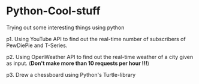 # Python-Cool-stuff
Trying out some interesting things using python

p1. Using YouTube API to find out the real-time number of subscribers of PewDiePie and T-Series.



p2. Using OpenWeather API to find out the real-time weather of a city given as input.
    (**Don't make more than 10 requests per hour !!!**)
    
    
p3. Drew a chessboard using Python's Turtle-library
